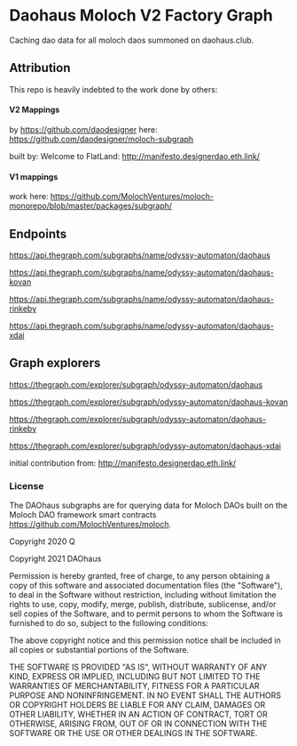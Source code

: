 # Daohaus Moloch V2 Factory Graph

Caching dao data for all moloch daos summoned on daohaus.club.

## Attribution

This repo is heavily indebted to the work done by others:

#### V2 Mappings

by https://github.com/daodesigner here:
https://github.com/daodesigner/moloch-subgraph

built by:
Welcome to FlatLand:
http://manifesto.designerdao.eth.link/

#### V1 mappings

work here: https://github.com/MolochVentures/moloch-monorepo/blob/master/packages/subgraph/

## Endpoints

https://api.thegraph.com/subgraphs/name/odyssy-automaton/daohaus

https://api.thegraph.com/subgraphs/name/odyssy-automaton/daohaus-kovan

https://api.thegraph.com/subgraphs/name/odyssy-automaton/daohaus-rinkeby

https://api.thegraph.com/subgraphs/name/odyssy-automaton/daohaus-xdai

## Graph explorers

https://thegraph.com/explorer/subgraph/odyssy-automaton/daohaus

https://thegraph.com/explorer/subgraph/odyssy-automaton/daohaus-kovan

https://thegraph.com/explorer/subgraph/odyssy-automaton/daohaus-rinkeby

https://thegraph.com/explorer/subgraph/odyssy-automaton/daohaus-xdai

initial contribution from:
http://manifesto.designerdao.eth.link/

### License

The DAOhaus subgraphs are for querying data for Moloch DAOs built on the Moloch DAO framework smart contracts <https://github.com/MolochVentures/moloch>.

Copyright 2020 Q

Copyright 2021 DAOhaus

Permission is hereby granted, free of charge, to any person obtaining a copy of this software and associated documentation files (the "Software"), to deal in the Software without restriction, including without limitation the rights to use, copy, modify, merge, publish, distribute, sublicense, and/or sell copies of the Software, and to permit persons to whom the Software is furnished to do so, subject to the following conditions:

The above copyright notice and this permission notice shall be included in all copies or substantial portions of the Software.

THE SOFTWARE IS PROVIDED "AS IS", WITHOUT WARRANTY OF ANY KIND, EXPRESS OR IMPLIED, INCLUDING BUT NOT LIMITED TO THE WARRANTIES OF MERCHANTABILITY, FITNESS FOR A PARTICULAR PURPOSE AND NONINFRINGEMENT. IN NO EVENT SHALL THE AUTHORS OR COPYRIGHT HOLDERS BE LIABLE FOR ANY CLAIM, DAMAGES OR OTHER LIABILITY, WHETHER IN AN ACTION OF CONTRACT, TORT OR OTHERWISE, ARISING FROM, OUT OF OR IN CONNECTION WITH THE SOFTWARE OR THE USE OR OTHER DEALINGS IN THE SOFTWARE.
